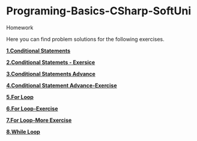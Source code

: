 # Programing-Basics-CSharp-SoftUni

Homework

Here you can find problem solutions for the following exercises.

[**1.Conditional Statements**](https://github.com/ZahariMetodiev/Programing-Basics-CSharp-SoftUni/tree/main/E01.Conditional%20Statements)

[**2.Conditional Statemets - Exersice**](https://github.com/ZahariMetodiev/Programing-Basics-CSharp-SoftUni/tree/main/E02.Conditional%20Sratements-Exercise)

[**3.Conditional Statements Advance**](https://github.com/ZahariMetodiev/Programing-Basics-CSharp-SoftUni/tree/main/%D0%9503.Conditional%20Statements%20Advance)

[**4.Conditional Statement Advance-Exercise**](https://github.com/ZahariMetodiev/Programing-Basics-CSharp-SoftUni/tree/main/E04.Conditional%20Statements%20Advance-Exercise)

[**5.For Loop**](https://github.com/ZahariMetodiev/Programing-Basics-CSharp-SoftUni/tree/main/E05.For%20Loop)

[**6.For Loop-Exercise**](https://github.com/ZahariMetodiev/Programing-Basics-CSharp-SoftUni/tree/main/T06.For%20Loop-Exercise)

[**7.For Loop-More Exercise**](https://github.com/ZahariMetodiev/Programing-Basics-CSharp-SoftUni/tree/main/E07.For%20Loop-More%20Exercise)

[**8.While Loop**](https://github.com/ZahariMetodiev/Programing-Basics-CSharp-SoftUni/tree/main/E08.While%20Loop)
